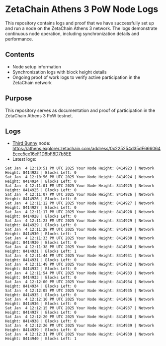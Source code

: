 # ZetaChain Athens 3 PoW Node Logs
This repository contains logs and proof that we have successfully set up and run a node on the ZetaChain Athens 3 network. The logs demonstrate continuous node operation, including synchronization details and performance.

## Contents
- Node setup information
- Synchronization logs with block height details
- Ongoing proof of work logs to verify active participation in the ZetaChain network

## Purpose
This repository serves as documentation and proof of participation in the ZetaChain Athens 3 PoW testnet.

## Logs

- [Third Bunny](https://thirdbunny.xyz/) node: https://athens.explorer.zetachain.com/address/0x225254d35dE666064Eccc5ce16eF1D8bF8D7b5EE
- Latest logs:
```
Sat Jan  4 12:10:51 PM UTC 2025 Your Node Height: 8414923 | Network Height: 8414923 | Blocks Left: 0
Sat Jan  4 12:10:56 PM UTC 2025 Your Node Height: 8414924 | Network Height: 8414924 | Blocks Left: 0
Sat Jan  4 12:11:01 PM UTC 2025 Your Node Height: 8414925 | Network Height: 8414925 | Blocks Left: 0
Sat Jan  4 12:11:07 PM UTC 2025 Your Node Height: 8414926 | Network Height: 8414926 | Blocks Left: 0
Sat Jan  4 12:11:12 PM UTC 2025 Your Node Height: 8414927 | Network Height: 8414927 | Blocks Left: 0
Sat Jan  4 12:11:17 PM UTC 2025 Your Node Height: 8414928 | Network Height: 8414928 | Blocks Left: 0
Sat Jan  4 12:11:23 PM UTC 2025 Your Node Height: 8414929 | Network Height: 8414929 | Blocks Left: 0
Sat Jan  4 12:11:28 PM UTC 2025 Your Node Height: 8414929 | Network Height: 8414930 | Blocks Left: 1
Sat Jan  4 12:11:33 PM UTC 2025 Your Node Height: 8414930 | Network Height: 8414930 | Blocks Left: 0
Sat Jan  4 12:11:38 PM UTC 2025 Your Node Height: 8414930 | Network Height: 8414931 | Blocks Left: 1
Sat Jan  4 12:11:44 PM UTC 2025 Your Node Height: 8414931 | Network Height: 8414931 | Blocks Left: 0
Sat Jan  4 12:11:49 PM UTC 2025 Your Node Height: 8414932 | Network Height: 8414932 | Blocks Left: 0
Sat Jan  4 12:11:54 PM UTC 2025 Your Node Height: 8414933 | Network Height: 8414933 | Blocks Left: 0
Sat Jan  4 12:12:00 PM UTC 2025 Your Node Height: 8414934 | Network Height: 8414934 | Blocks Left: 0
Sat Jan  4 12:12:05 PM UTC 2025 Your Node Height: 8414935 | Network Height: 8414935 | Blocks Left: 0
Sat Jan  4 12:12:10 PM UTC 2025 Your Node Height: 8414936 | Network Height: 8414936 | Blocks Left: 0
Sat Jan  4 12:12:15 PM UTC 2025 Your Node Height: 8414937 | Network Height: 8414937 | Blocks Left: 0
Sat Jan  4 12:12:20 PM UTC 2025 Your Node Height: 8414938 | Network Height: 8414938 | Blocks Left: 0
Sat Jan  4 12:12:26 PM UTC 2025 Your Node Height: 8414939 | Network Height: 8414939 | Blocks Left: 0
Sat Jan  4 12:12:31 PM UTC 2025 Your Node Height: 8414939 | Network Height: 8414940 | Blocks Left: 1
```
